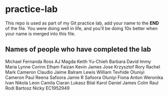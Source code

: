 # practice-lab
This repo is used as part of my Git practice lab, add your name to the __END__ of the file. You were doing well in life, and you'll be doing 10x better when your name is merged into this file.

## Names of people who have completed the lab
Michael
Fernanda
Ross
AJ
Magda
Keith
Yu-Chieh
Barbara
David
Immy
Maria
Lynne
Corinn
Elham
Faizan
Kevin
James
Jose
Krzysztof
Rory
Rachel
Mark
Cameron
Claudio
Jaime
Balram
Lewis
William
Tevhide
Oluniyi
Cameron
Paul
Reena
Safoora
Jamie R
Safoora
Oluniyi
Fiona
Anton
Weronika
Ivan
Nikola
Leon
Camila
Ciaran
Lukasz
Bilal
Karol
Daniel
James
Colm
Raul
Rodi
Bartosz
Nicky EC1952949